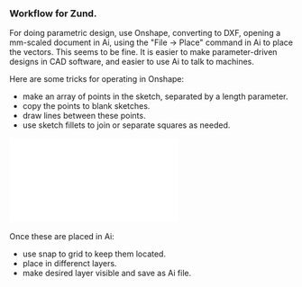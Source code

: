 ### Workflow for Zund.

For doing parametric design, use Onshape, converting to DXF, opening a mm-scaled document in Ai, using the "File -> Place" command in Ai to place the vectors.  This seems to be fine.  It is easier to make parameter-driven designs in CAD software, and easier to use Ai to talk to machines.

Here are some tricks for operating in Onshape:

* make an array of points in the sketch, separated by a length parameter.
* copy the points to blank sketches.
* draw lines between these points.
* use sketch fillets to join or separate squares as needed.

![pic](./img/color-4.pdf)

Once these are placed in Ai:

* use snap to grid to keep them located.
* place in differenct layers.
* make desired layer visible and save as Ai file.

